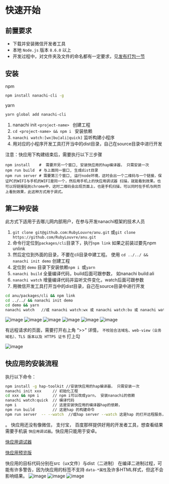 # 快速开始

## 前置要求

* 下载并安装微信开发者工具
* 本地 `Node.js` 版本 `8.6.0` 以上
* 开发过程中，对文件夹及文件的命名都有一定要求，见[发布打包一节](publish.md)



## 安装

npm

```bash
npm install nanachi-cli -g
```

yarn

```bash
yarn global add nanachi-cli
```

1. nanachi init `<project-name> ` 创建工程<br />
2. `cd <project-name> && npm i ` 安装依赖<br />
3. `nanachi watch:[wx|bu|ali|quick]` 监听构建小程序<br />
4. 用对应的小程序开发工具打开当中的dist目录，自己在source目录中进行开发<br />

注意：快应用下构建结束后，需要执行以下三步骤
```shell
npm install    #  需要开另一个窗口, 安装快应用的hap编译器， 只需安装一次 
npm run build  # 与上面同一窗口, 生成dist目录
npm run server # 需要第三个窗口, 运行node环境，这时会出一个二维码与一个链接，保证PC的WIFI与手机的WIFI是同一个，然后用手机上的快应用调试器 扫描，就能看到效果。也可以将链接贴到chrome中，这时二维码会出现页面上，也是手机扫描，可以同时在手机与网页上看到效果，此这种方式用于调式。
```

## 第二种安装

此方式下适用于去哪儿网内部用户，在参与开发nanachi框架的技术人员


1. `git clone git@github.com:RubyLouvre/anu.git` 或`git clone https://github.com/RubyLouvre/anu.git`<br />
2. 命令行定位到`packages/cli`目录下，执行`npm link` 如果之前装过要先npm unlink<br />
3. 然后定位到外面的目录，不要在cli目录中建工程。 使用 `cd ../../ && nanachi init demo` 创建工程<br />
4. 定位到 `demo` 目录下安装依赖`npm i `或`yarn`
5.  `nanachi build` 全量编译代码，build后面可跟参数， 如nanachi build:ali<br />
6.  `nanachi watch` 增量编译代码并监听文件变化，watch后面可跟参数<br />
7. 用微信开发工具打开当中的dist目录，自己在source目录中进行开发<br />

```bash
cd anu/packages/cli && npm link
cd ../../ && nanachi init demo
cd demo && yarn
nanachi watch   //或 nanachi watch:wx 或 nanachi watch:bu 或 nanachi watch:ali 或 或 nanachi watch:tt
```

![image](./select_tmpl.png)
![image](./build_wx.png)
![image](./watch_wx.png)
![image](./build_bu.png)
![image](./build_ali.png)
![image](./watch_ali.png)

有远程请求的页面，需要打开右上角 “>>” 详情，  `不校验合法域名、web-view（业务域名）、TLS 版本以及 HTTPS 证书` 打上勾


![image](https://user-images.githubusercontent.com/190846/45038189-53f44a80-b093-11e8-9ecb-a4080f21b262.png)



## 快应用的安装流程

执行以下命令：

```bash
npm install -g hap-toolkit //安装快应用的hap编译器， 只需安装一次
nanachi init xxx     // 初始化工程
cd xxx && npm i      // npm i可以改成yarn， 安装nanachi的依赖
nanachi watch:quick  // 编译代码
npm i                // 这是安装快应用的编译器hap的依赖，
npm run build        // 这是hap 的构建命令
npm run server  -- --watch  //或hap server --watch 这是hap 的打开远程服务，生成二维码让你用手机扫码查看编译后的app
```
。
快应用还没有像微信， 支付宝， 百度那样提供好用的开发者工具，想查看结果需要手机装 `快应用调试器`。快应用只能用于安卓。

[快应用调试器](https://statres.quickapp.cn/quickapp/quickapp/201806/file/quickapp_debugger.apk)

[快应用预览版](https://statres.quickapp.cn/quickapp/quickapp/201806/file/quickapp_platform_preview_release_v1020.apk)

快应用的目标代码分别在src（ux文件）与dist（二进制）
在编译二进制过程，可能有许多警告，因为快应用的标签不支持 `data-*属性`及许多HTML样式，但这不会影响结果。
![image](./quick2ma.jpg)
![image](./quickdebugger.jpg)
![image](./watch_quick.jpg)

